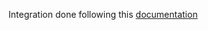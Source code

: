 Integration done following this [documentation](https://github.com/EmailKolar/Granular_DB_Documentation_neo4j)


